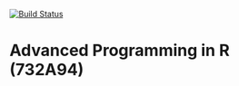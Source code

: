 [![Build Status](https://app.travis-ci.com/amemem/732a94.svg?branch=main)](https://app.travis-ci.com/amemem/732a94)
# Advanced Programming in R (732A94)
